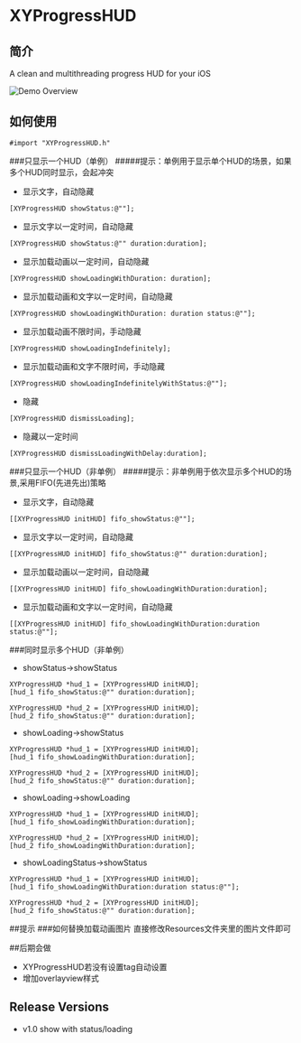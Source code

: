 # XYProgressHUD

## 简介
A clean and multithreading progress HUD for your iOS

![Demo Overview](https://github.com/fifyrio/XYProgressHUD/blob/master/Screenshots/screenshots.gif)

## 如何使用

```
#import "XYProgressHUD.h"

```

###只显示一个HUD（单例）
#####提示：单例用于显示单个HUD的场景，如果多个HUD同时显示，会起冲突
* 显示文字，自动隐藏

```
[XYProgressHUD showStatus:@""];

```

* 显示文字以一定时间，自动隐藏

```
[XYProgressHUD showStatus:@"" duration:duration];

```

* 显示加载动画以一定时间，自动隐藏

```
[XYProgressHUD showLoadingWithDuration: duration];

```

* 显示加载动画和文字以一定时间，自动隐藏

```
[XYProgressHUD showLoadingWithDuration: duration status:@""];

```

* 显示加载动画不限时间，手动隐藏

```
[XYProgressHUD showLoadingIndefinitely];

```

* 显示加载动画和文字不限时间，手动隐藏

```
[XYProgressHUD showLoadingIndefinitelyWithStatus:@""];

```

* 隐藏

```
[XYProgressHUD dismissLoading];

```

* 隐藏以一定时间

```
[XYProgressHUD dismissLoadingWithDelay:duration];

```




###只显示一个HUD（非单例）
#####提示：非单例用于依次显示多个HUD的场景,采用FIFO(先进先出)策略

* 显示文字，自动隐藏

```
[[XYProgressHUD initHUD] fifo_showStatus:@""];

```

* 显示文字以一定时间，自动隐藏

```
[[XYProgressHUD initHUD] fifo_showStatus:@"" duration:duration];

```

* 显示加载动画以一定时间，自动隐藏

```
[[XYProgressHUD initHUD] fifo_showLoadingWithDuration:duration];

```

* 显示加载动画和文字以一定时间，自动隐藏

```
[[XYProgressHUD initHUD] fifo_showLoadingWithDuration:duration status:@""];

```


###同时显示多个HUD（非单例）
* showStatus->showStatus

```
XYProgressHUD *hud_1 = [XYProgressHUD initHUD];
[hud_1 fifo_showStatus:@"" duration:duration];
                            
XYProgressHUD *hud_2 = [XYProgressHUD initHUD];
[hud_2 fifo_showStatus:@"" duration:duration];

```

* showLoading->showStatus

```
XYProgressHUD *hud_1 = [XYProgressHUD initHUD];
[hud_1 fifo_showLoadingWithDuration:duration];

XYProgressHUD *hud_2 = [XYProgressHUD initHUD];
[hud_2 fifo_showStatus:@"" duration:duration];

```

* showLoading->showLoading

```
XYProgressHUD *hud_1 = [XYProgressHUD initHUD];
[hud_1 fifo_showLoadingWithDuration:duration];

XYProgressHUD *hud_2 = [XYProgressHUD initHUD];
[hud_2 fifo_showLoadingWithDuration:duration];

```

* showLoadingStatus->showStatus

```
XYProgressHUD *hud_1 = [XYProgressHUD initHUD];
[hud_1 fifo_showLoadingWithDuration:duration status:@""];

XYProgressHUD *hud_2 = [XYProgressHUD initHUD];
[hud_2 fifo_showStatus:@"" duration:duration];

```

##提示
###如何替换加载动画图片
直接修改Resources文件夹里的图片文件即可

##后期会做
* XYProgressHUD若没有设置tag自动设置
* 增加overlayview样式

## Release Versions
* v1.0
show with status/loading
